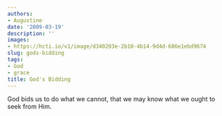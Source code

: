 ```yaml
---
authors:
- Augustine
date: '2009-03-19'
description: ''
images:
- https://hcti.io/v1/image/d340203e-2b10-4b14-9d4d-686e1ebd9674
slug: gods-bidding
tags:
- God
- grace
title: God's Bidding
---
```


God bids us to do what we cannot, that we may know what we ought to seek from Him.